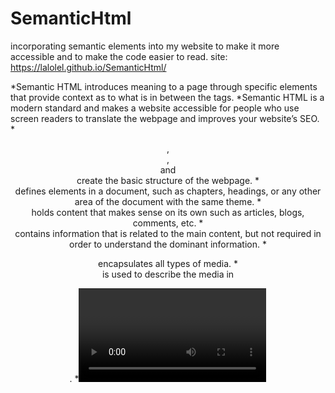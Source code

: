# SemanticHtml
incorporating semantic elements into my website to make it more accessible and to make the code easier to read.
site: https://lalolel.github.io/SemanticHtml/

*Semantic HTML introduces meaning to a page through specific elements that provide context as to what is in between the tags.
*Semantic HTML is a modern standard and makes a website accessible for people who use screen readers to translate the webpage and improves your website’s SEO.
*<header>, <nav> , <main> and <footer> create the basic structure of the webpage.
*<section> defines elements in a document, such as chapters, headings, or any other area of the document with the same theme.
*<article> holds content that makes sense on its own such as articles, blogs, comments, etc.
*<aside> contains information that is related to the main content, but not required in order to understand the dominant information.
*<figure> encapsulates all types of media.
*<figcaption> is used to describe the media in <figure>.
*<video>, <embed>, and <audio> elements are used for media files.
